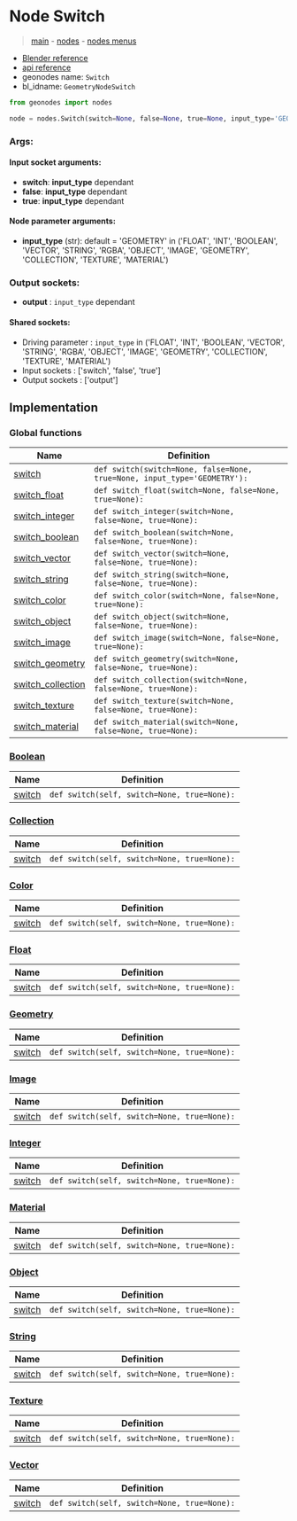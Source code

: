 # Node Switch

> [main](../structure.md) - [nodes](nodes.md) - [nodes menus](nodes_menus.md)

- [Blender reference](https://docs.blender.org/manual/en/latest/modeling/geometry_nodes/utilities/switch.html)
- [api reference](https://docs.blender.org/api/current/bpy.types.GeometryNodeSwitch.html)
- geonodes name: `Switch`
- bl_idname: `GeometryNodeSwitch`

```python
from geonodes import nodes

node = nodes.Switch(switch=None, false=None, true=None, input_type='GEOMETRY')
```

### Args:

#### Input socket arguments:

- **switch**: **input_type** dependant
- **false**: **input_type** dependant
- **true**: **input_type** dependant

#### Node parameter arguments:

- **input_type** (str): default = 'GEOMETRY' in ('FLOAT', 'INT', 'BOOLEAN', 'VECTOR', 'STRING', 'RGBA', 'OBJECT', 'IMAGE', 'GEOMETRY', 'COLLECTION', 'TEXTURE', 'MATERIAL')

### Output sockets:

- **output** : ``input_type`` dependant

#### Shared sockets:

- Driving parameter : ``input_type`` in ('FLOAT', 'INT', 'BOOLEAN', 'VECTOR', 'STRING', 'RGBA', 'OBJECT', 'IMAGE', 'GEOMETRY', 'COLLECTION', 'TEXTURE', 'MATERIAL')
- Input sockets  : ['switch', 'false', 'true']
- Output sockets : ['output']
## Implementation

### Global functions

| Name | Definition |
|------|------------|
 | [switch](A.md#switch) | `def switch(switch=None, false=None, true=None, input_type='GEOMETRY'):` |
 | [switch_float](A.md#switch_float) | `def switch_float(switch=None, false=None, true=None):` |
 | [switch_integer](A.md#switch_integer) | `def switch_integer(switch=None, false=None, true=None):` |
 | [switch_boolean](A.md#switch_boolean) | `def switch_boolean(switch=None, false=None, true=None):` |
 | [switch_vector](A.md#switch_vector) | `def switch_vector(switch=None, false=None, true=None):` |
 | [switch_string](A.md#switch_string) | `def switch_string(switch=None, false=None, true=None):` |
 | [switch_color](A.md#switch_color) | `def switch_color(switch=None, false=None, true=None):` |
 | [switch_object](A.md#switch_object) | `def switch_object(switch=None, false=None, true=None):` |
 | [switch_image](A.md#switch_image) | `def switch_image(switch=None, false=None, true=None):` |
 | [switch_geometry](A.md#switch_geometry) | `def switch_geometry(switch=None, false=None, true=None):` |
 | [switch_collection](A.md#switch_collection) | `def switch_collection(switch=None, false=None, true=None):` |
 | [switch_texture](A.md#switch_texture) | `def switch_texture(switch=None, false=None, true=None):` |
 | [switch_material](A.md#switch_material) | `def switch_material(switch=None, false=None, true=None):` |

### [Boolean](Boolean.md)

| Name | Definition |
|------|------------|
 | [switch](Boolean.md#switch) | `def switch(self, switch=None, true=None):` |

### [Collection](Collection.md)

| Name | Definition |
|------|------------|
 | [switch](Collection.md#switch) | `def switch(self, switch=None, true=None):` |

### [Color](Color.md)

| Name | Definition |
|------|------------|
 | [switch](Color.md#switch) | `def switch(self, switch=None, true=None):` |

### [Float](Float.md)

| Name | Definition |
|------|------------|
 | [switch](Float.md#switch) | `def switch(self, switch=None, true=None):` |

### [Geometry](Geometry.md)

| Name | Definition |
|------|------------|
 | [switch](Geometry.md#switch) | `def switch(self, switch=None, true=None):` |

### [Image](Image.md)

| Name | Definition |
|------|------------|
 | [switch](Image.md#switch) | `def switch(self, switch=None, true=None):` |

### [Integer](Integer.md)

| Name | Definition |
|------|------------|
 | [switch](Integer.md#switch) | `def switch(self, switch=None, true=None):` |

### [Material](Material.md)

| Name | Definition |
|------|------------|
 | [switch](Material.md#switch) | `def switch(self, switch=None, true=None):` |

### [Object](Object.md)

| Name | Definition |
|------|------------|
 | [switch](Object.md#switch) | `def switch(self, switch=None, true=None):` |

### [String](String.md)

| Name | Definition |
|------|------------|
 | [switch](String.md#switch) | `def switch(self, switch=None, true=None):` |

### [Texture](Texture.md)

| Name | Definition |
|------|------------|
 | [switch](Texture.md#switch) | `def switch(self, switch=None, true=None):` |

### [Vector](Vector.md)

| Name | Definition |
|------|------------|
 | [switch](Vector.md#switch) | `def switch(self, switch=None, true=None):` |


